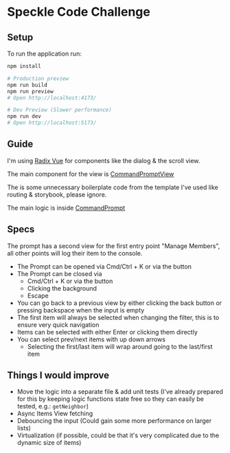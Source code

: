 # Speckle Code Challenge

## Setup

To run the application run:

``` bash
npm install

# Production preview
npm run build
npm run preview
# Open http://localhost:4173/

# Dev Preview (Slower performance)
npm run dev
# Open http://localhost:5173/
```

## Guide

I'm using [Radix Vue](https://www.radix-vue.com/) for components like the dialog & the scroll view.

The main component for the view is [CommandPromptView](./src/components/CommandPrompt/CommandPromptView.vue)

The is some unnecessary boilerplate code from the template I've used like routing & storybook, please ignore.

The main logic is inside [CommandPrompt](./src/components/CommandPrompt/)

## Specs

The prompt has a second view for the first entry point "Manage Members", all other points will log their item to the console.

- The Prompt can be opened via Cmd/Ctrl + K or via the button
- The Prompt can be closed via 
  - Cmd/Ctrl + K or via the button
  - Clicking the background
  - Escape
- You can go back to a previous view by either clicking the back button or pressing backspace when the input is empty
- The first item will always be selected when changing the filter, this is to ensure very quick navigation
- Items can be selected with either Enter or clicking them directly
- You can select prev/next items with up down arrows
    - Selecting the first/last item will wrap around going to the last/first item

## Things I would improve

- Move the logic into a separate file & add unit tests (I've already prepared for this by keeping logic functions state free so they can easily be tested, e.g.: `getNeighbor`)
- Async Items View fetching
- Debouncing the input (Could gain some more performance on larger lists)
- Virtualization (if possible, could be that it's very complicated due to the dynamic size of items)
